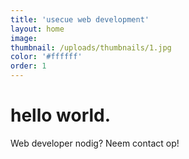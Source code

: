 ```yaml
---
title: 'usecue web development'
layout: home
image:
thumbnail: /uploads/thumbnails/1.jpg
color: '#ffffff'
order: 1
---
```



# hello world.

Web developer nodig? Neem contact op!

